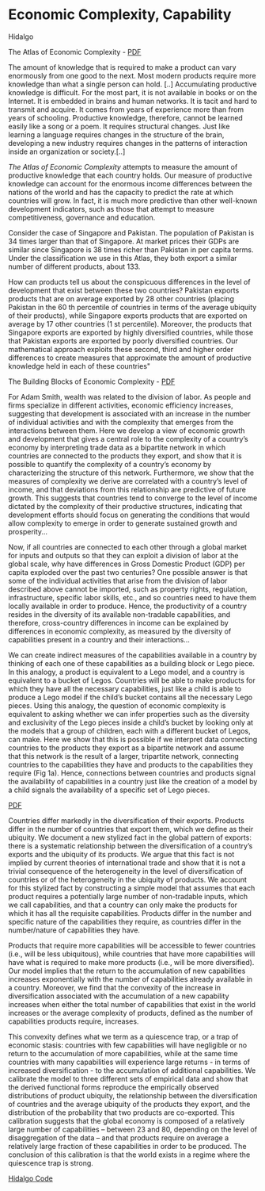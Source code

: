 # Economic Complexity, Capability

Hidalgo

The Atlas of Economic Complexity - [PDF](https://oec.world/pdf/AtlasOfEconomicComplexity_Part_I.pdf)

The amount of knowledge that is required to make a product can vary
enormously from one good to the next. Most modern products require
more knowledge than what a single person can hold. [..] Accumulating
productive knowledge is difficult. For the most part, it is not
available in books or on the Internet. It is embedded in brains and
human networks. It is tacit and hard to transmit and acquire. It comes
from years of experience more than from years of schooling. Productive
knowledge, therefore, cannot be learned easily like a song or a
poem. It requires structural changes. Just like learning a language
requires changes in the structure of the brain, developing a new
industry requires changes in the patterns of interaction inside an
organization or society.[..]

*The Atlas of Economic Complexity* attempts to measure the amount of
productive knowledge that each country holds. Our measure of
productive knowledge can account for the enormous income differences
between the nations of the world and has the capacity to predict the
rate at which countries will grow. In fact, it is much more predictive
than other well-known development indicators, such as those that
attempt to measure competitiveness, governance and education.

Consider the case of Singapore and Pakistan. The population of
Pakistan is 34 times larger than that of Singapore. At market prices
their GDPs are similar since Singapore is 38 times richer than
Pakistan in per capita terms. Under the classification we use in this
Atlas, they both export a similar number of different products, about
133.

How can products tell us about the conspicuous differences in the
level of development that exist between these two countries?  Pakistan
exports products that are on average exported by 28 other countries
(placing Pakistan in the 60 th percentile of countries in terms of the
average ubiquity of their products), while Singapore exports products
that are exported on average by 17 other countries (1 st
percentile). Moreover, the products that Singapore exports are
exported by highly diversified countries, while those that Pakistan
exports are exported by poorly diversified countries. Our mathematical
approach exploits these second, third and higher order differences to
create measures that approximate the amount of productive knowledge
held in each of these countries"

The Building Blocks of Economic Complexity - [PDF](https://www.pnas.org/content/106/26/10570)

For Adam Smith, wealth was related to the division of labor. As people
and firms specialize in different activities, economic efficiency
increases, suggesting that development is associated with an increase
in the number of individual activities and with the complexity that
emerges from the interactions between them. Here we develop a view of
economic growth and development that gives a central role to the
complexity of a country’s economy by interpreting trade data as a
bipartite network in which countries are connected to the products
they export, and show that it is possible to quantify the complexity
of a country’s economy by characterizing the structure of this
network. Furthermore, we show that the measures of complexity we
derive are correlated with a country’s level of income, and that
deviations from this relationship are predictive of future
growth. This suggests that countries tend to converge to the level of
income dictated by the complexity of their productive structures,
indicating that development efforts should focus on generating the
conditions that would allow complexity to emerge in order to generate
sustained growth and prosperity...

<a name='global'/>

Now, if all countries are connected to each other through a global
market for inputs and outputs so that they can exploit a division of
labor at the global scale, why have differences in Gross Domestic
Product (GDP) per capita exploded over the past two centuries? One
possible answer is that some of the individual activities that arise
from the division of labor described above cannot be imported, such as
property rights, regulation, infrastructure, specific labor skills,
etc., and so countries need to have them locally available in order to
produce. Hence, the productivity of a country resides in the diversity
of its available non-tradable capabilities, and therefore,
cross-country differences in income can be explained by differences in
economic complexity, as measured by the diversity of capabilities
present in a country and their interactions...

We can create indirect measures of the capabilities available in a
country by thinking of each one of these capabilities as a building
block or Lego piece. In this analogy, a product is equivalent to a
Lego model, and a country is equivalent to a bucket of
Legos. Countries will be able to make products for which they have all
the necessary capabilities, just like a child is able to produce a
Lego model if the child’s bucket contains all the necessary Lego
pieces. Using this analogy, the question of economic complexity is
equivalent to asking whether we can infer properties such as the
diversity and exclusivity of the Lego pieces inside a child’s bucket
by looking only at the models that a group of children, each with a
different bucket of Legos, can make. Here we show that this is
possible if we interpret data connecting countries to the products
they export as a bipartite network and assume that this network is the
result of a larger, tripartite network, connecting countries to the
capabilities they have and products to the capabilities they require
(Fig 1a). Hence, connections between countries and products signal the
availability of capabilities in a country just like the creation of a
model by a child signals the availability of a specific set of Lego
pieces.

[PDF](https://growthlab.cid.harvard.edu/files/growthlab/files/201.pdf)

Countries differ markedly in the diversification of their
exports. Products differ in the number of countries that export them,
which we define as their ubiquity. We document a new stylized fact in
the global pattern of exports: there is a systematic relationship
between the diversification of a country’s exports and the ubiquity of
its products. We argue that this fact is not implied by current
theories of international trade and show that it is not a trivial
consequence of the heterogeneity in the level of diversification of
countries or of the heterogeneity in the ubiquity of products. We
account for this stylized fact by constructing a simple model that
assumes that each product requires a potentially large number of
non-tradable inputs, which we call capabilities, and that a country
can only make the products for which it has all the requisite
capabilities. Products differ in the number and specific nature of the
capabilities they require, as countries differ in the number/nature of
capabilities they have.

Products that require more capabilities will be accessible to fewer
countries (i.e., will be less ubiquitous), while countries that have
more capabilities will have what is required to make more products
(i.e., will be more diversified). Our model implies that the return to
the accumulation of new capabilities increases exponentially with the
number of capabilities already available in a country. Moreover, we
find that the convexity of the increase in diversification associated
with the accumulation of a new capability increases when either the
total number of capabilities that exist in the world increases or the
average complexity of products, defined as the number of capabilities
products require, increases.

This convexity defines what we term as a quiescence trap, or a trap of
economic stasis: countries with few capabilities will have negligible
or no return to the accumulation of more capabilities, while at the
same time countries with many capabilities will experience large
returns - in terms of increased diversification - to the accumulation
of additional capabilities. We calibrate the model to three different
sets of empirical data and show that the derived functional forms
reproduce the empirically observed distributions of product ubiquity,
the relationship between the diversification of countries and the
average ubiquity of the products they export, and the distribution of
the probability that two products are co-exported. This calibration
suggests that the global economy is composed of a relatively large
number of capabilities – between 23 and 80, depending on the level of
disaggregation of the data – and that products require on average a
relatively large fraction of these capabilities in order to be
produced. The conclusion of this calibration is that the world exists
in a regime where the quiescence trap is strong.

[Hidalgo Code](hidalgo-code.md)

